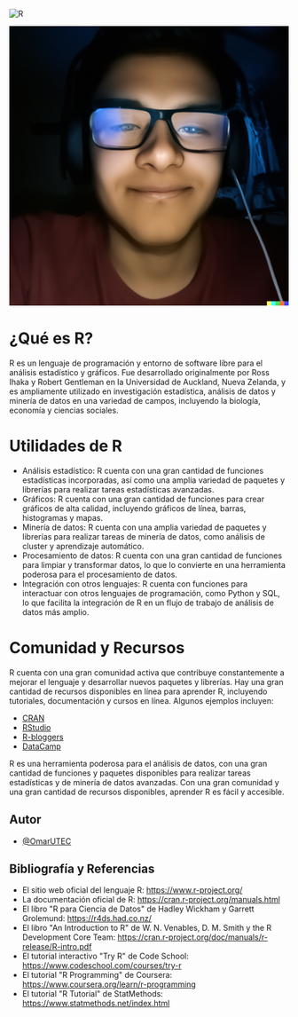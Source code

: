 
![R](https://www.r-project.org/logo/Rlogo.png)

<p align="center">
  <img src="Omar.png" />
</p>

# ¿Qué es R?

R es un lenguaje de programación y entorno de software libre para el análisis estadístico y gráficos. Fue desarrollado originalmente por Ross Ihaka y Robert Gentleman en la Universidad de Auckland, Nueva Zelanda, y es ampliamente utilizado en investigación estadística, análisis de datos y minería de datos en una variedad de campos, incluyendo la biología, economía y ciencias sociales.

# Utilidades de R

- Análisis estadístico: R cuenta con una gran cantidad de funciones estadísticas incorporadas, así como una amplia variedad de paquetes y librerías para realizar tareas estadísticas avanzadas.
- Gráficos: R cuenta con una gran cantidad de funciones para crear gráficos de alta calidad, incluyendo gráficos de línea, barras, histogramas y mapas.
- Minería de datos: R cuenta con una amplia variedad de paquetes y librerías para realizar tareas de minería de datos, como análisis de cluster y aprendizaje automático.
- Procesamiento de datos: R cuenta con una gran cantidad de funciones para limpiar y transformar datos, lo que lo convierte en una herramienta poderosa para el procesamiento de datos.
- Integración con otros lenguajes: R cuenta con funciones para interactuar con otros lenguajes de programación, como Python y SQL, lo que facilita la integración de R en un flujo de trabajo de análisis de datos más amplio.

# Comunidad y Recursos

R cuenta con una gran comunidad activa que contribuye constantemente a mejorar el lenguaje y desarrollar nuevos paquetes y librerías. Hay una gran cantidad de recursos disponibles en línea para aprender R, incluyendo tutoriales, documentación y cursos en línea. Algunos ejemplos incluyen:

- [CRAN](https://cran.r-project.org/)
- [RStudio](https://rstudio.com/)
- [R-bloggers](https://www.r-bloggers.com/)
- [DataCamp](https://www.datacamp.com/courses/free-introduction-to-r)

R es una herramienta poderosa para el análisis de datos, con una gran cantidad de funciones y paquetes disponibles para realizar tareas estadísticas y de minería de datos avanzadas. Con una gran comunidad y una gran cantidad de recursos disponibles, aprender R es fácil y accesible.

## Autor
* [@OmarUTEC](https://github.com/OmarUTEC)

## Bibliografía y Referencias

- El sitio web oficial del lenguaje R: https://www.r-project.org/
- La documentación oficial de R: https://cran.r-project.org/manuals.html
- El libro "R para Ciencia de Datos" de Hadley Wickham y Garrett Grolemund: https://r4ds.had.co.nz/
- El libro "An Introduction to R" de W. N. Venables, D. M. Smith y the R Development Core Team: https://cran.r-project.org/doc/manuals/r-release/R-intro.pdf
- El tutorial interactivo "Try R" de Code School: https://www.codeschool.com/courses/try-r
- El tutorial "R Programming" de Coursera: https://www.coursera.org/learn/r-programming
- El tutorial "R Tutorial" de StatMethods: https://www.statmethods.net/index.html
